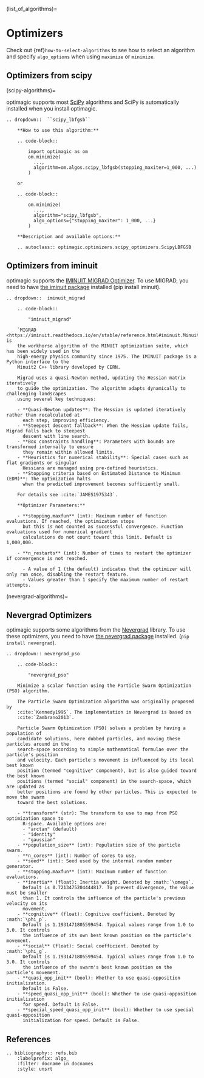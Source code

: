 (list_of_algorithms)=

# Optimizers

Check out {ref}`how-to-select-algorithms` to see how to select an algorithm and specify
`algo_options` when using `maximize` or `minimize`.

## Optimizers from scipy

(scipy-algorithms)=

optimagic supports most [SciPy](https://scipy.org/) algorithms and SciPy is
automatically installed when you install optimagic.

```{eval-rst}
.. dropdown::  ``scipy_lbfgsb``

    **How to use this algorithm:**

    .. code-block::

        import optimagic as om
        om.minimize(
          ...,
          algorithm=om.algos.scipy_lbfgsb(stopping_maxiter=1_000, ...)
        )
        
    or
        
    .. code-block::

        om.minimize(
          ...,
          algorithm="scipy_lbfgsb",
          algo_options={"stopping_maxiter": 1_000, ...}
        )

    **Description and available options:**

    .. autoclass:: optimagic.optimizers.scipy_optimizers.ScipyLBFGSB

```

## Optimizers from iminuit

optimagic supports the [IMINUIT MIGRAD Optimizer](https://iminuit.readthedocs.io/). To
use MIGRAD, you need to have
[the iminuit package](https://github.com/scikit-hep/iminuit) installed (pip install
iminuit).

```{eval-rst}
.. dropdown::  iminuit_migrad

    .. code-block::

        "iminuit_migrad"

    `MIGRAD <https://iminuit.readthedocs.io/en/stable/reference.html#iminuit.Minuit.migrad>`_ is 
    the workhorse algorithm of the MINUIT optimization suite, which has been widely used in the 
    high-energy physics community since 1975. The IMINUIT package is a Python interface to the 
    Minuit2 C++ library developed by CERN.

    Migrad uses a quasi-Newton method, updating the Hessian matrix iteratively
    to guide the optimization. The algorithm adapts dynamically to challenging landscapes
    using several key techniques:

    - **Quasi-Newton updates**: The Hessian is updated iteratively rather than recalculated at 
      each step, improving efficiency.
    - **Steepest descent fallback**: When the Hessian update fails, Migrad falls back to steepest
      descent with line search.
    - **Box constraints handling**: Parameters with bounds are transformed internally to ensure 
      they remain within allowed limits.
    - **Heuristics for numerical stability**: Special cases such as flat gradients or singular 
      Hessians are managed using pre-defined heuristics.
    - **Stopping criteria based on Estimated Distance to Minimum (EDM)**: The optimization halts 
      when the predicted improvement becomes sufficiently small.
              
    For details see :cite:`JAMES1975343`.

    **Optimizer Parameters:**  

    - **stopping.maxfun** (int): Maximum number of function evaluations. If reached, the optimization stops 
      but this is not counted as successful convergence. Function evaluations used for numerical gradient 
      calculations do not count toward this limit. Default is 1,000,000.

    - **n_restarts** (int): Number of times to restart the optimizer if convergence is not reached.

      - A value of 1 (the default) indicates that the optimizer will only run once, disabling the restart feature.  
      - Values greater than 1 specify the maximum number of restart attempts.  
```

(nevergrad-algorithms)=

## Nevergrad Optimizers

optimagic supports some algorithms from the
[Nevergrad](https://facebookresearch.github.io/nevergrad/index.html) library. To use
these optimizers, you need to have
[the nevergrad package](https://github.com/facebookresearch/nevergrad) installed.
(`pip install nevergrad`).

```{eval-rst}
.. dropdown:: nevergrad_pso

    .. code-block::

        "nevergrad_pso"

    Minimize a scalar function using the Particle Swarm Optimization (PSO) algorithm.

    The Particle Swarm Optimization algorithm was originally proposed by
    :cite:`Kennedy1995`. The implementation in Nevergrad is based on
    :cite:`Zambrano2013`.

    Particle Swarm Optimization (PSO) solves a problem by having a population of
    candidate solutions, here dubbed particles, and moving these particles around in the
    search-space according to simple mathematical formulae over the particle's position
    and velocity. Each particle's movement is influenced by its local best known
    position (termed "cognitive" component), but is also guided toward the best known
    positions (termed "social" component) in the search-space, which are updated as
    better positions are found by other particles. This is expected to move the swarm
    toward the best solutions.

    - **transform** (str): The transform to use to map from PSO optimization space to
      R-space. Available options are:
      - "arctan" (default)
      - "identity"
      - "gaussian"
    - **population_size** (int): Population size of the particle swarm.
    - **n_cores** (int): Number of cores to use.
    - **seed** (int): Seed used by the internal random number generator.
    - **stopping.maxfun** (int): Maximum number of function evaluations.
    - **inertia** (float): Inertia weight. Denoted by :math:`\omega`.
      Default is 0.7213475204444817. To prevent divergence, the value must be smaller
      than 1. It controls the influence of the particle's previous velocity on its
      movement.
    - **cognitive** (float): Cognitive coefficient. Denoted by :math:`\phi_p`.
      Default is 1.1931471805599454. Typical values range from 1.0 to 3.0. It controls
      the influence of its own best known position on the particle's movement.
    - **social** (float): Social coefficient. Denoted by :math:`\phi_g`.
      Default is 1.1931471805599454. Typical values range from 1.0 to 3.0. It controls
      the influence of the swarm's best known position on the particle's movement.
    - **quasi_opp_init** (bool): Whether to use quasi-opposition initialization.
      Default is False.
    - **speed_quasi_opp_init** (bool): Whether to use quasi-opposition initialization
      for speed. Default is False.
    - **special_speed_quasi_opp_init** (bool): Whether to use special quasi-opposition
      initialization for speed. Default is False.
```

## References

```{eval-rst}
.. bibliography:: refs.bib
    :labelprefix: algo_
    :filter: docname in docnames
    :style: unsrt
```
